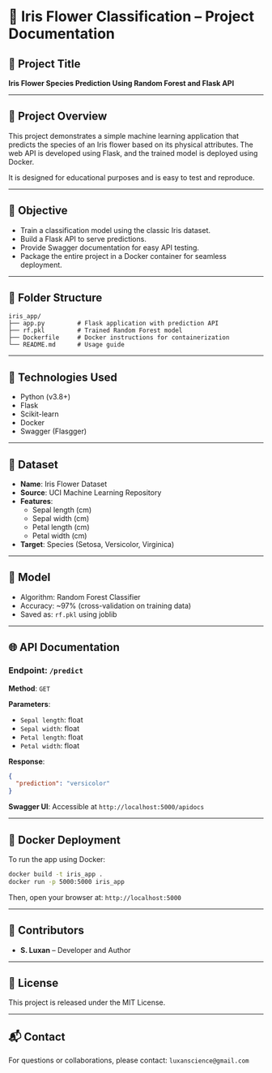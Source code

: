 # 🌺 Iris Flower Classification – Project Documentation

## 📌 Project Title
**Iris Flower Species Prediction Using Random Forest and Flask API**

---

## 🧠 Project Overview

This project demonstrates a simple machine learning application that predicts the species of an Iris flower based on its physical attributes. The web API is developed using Flask, and the trained model is deployed using Docker.

It is designed for educational purposes and is easy to test and reproduce.

---

## 🎯 Objective

- Train a classification model using the classic Iris dataset.
- Build a Flask API to serve predictions.
- Provide Swagger documentation for easy API testing.
- Package the entire project in a Docker container for seamless deployment.

---

## 📂 Folder Structure

```
iris_app/
├── app.py         # Flask application with prediction API
├── rf.pkl         # Trained Random Forest model
├── Dockerfile     # Docker instructions for containerization
└── README.md      # Usage guide
```

---

## 🔧 Technologies Used

- Python (v3.8+)
- Flask
- Scikit-learn
- Docker
- Swagger (Flasgger)

---

## 🧪 Dataset

- **Name**: Iris Flower Dataset
- **Source**: UCI Machine Learning Repository
- **Features**:
  - Sepal length (cm)
  - Sepal width (cm)
  - Petal length (cm)
  - Petal width (cm)
- **Target**: Species (Setosa, Versicolor, Virginica)

---

## 🧠 Model

- Algorithm: Random Forest Classifier
- Accuracy: ~97% (cross-validation on training data)
- Saved as: `rf.pkl` using joblib

---

## 🌐 API Documentation

### Endpoint: `/predict`

**Method**: `GET`

**Parameters**:
- `Sepal length`: float
- `Sepal width`: float
- `Petal length`: float
- `Petal width`: float

**Response**:
```json
{
  "prediction": "versicolor"
}
```

**Swagger UI**: Accessible at `http://localhost:5000/apidocs`

---

## 🐳 Docker Deployment

To run the app using Docker:

```bash
docker build -t iris_app .
docker run -p 5000:5000 iris_app
```

Then, open your browser at: `http://localhost:5000`

---

## 📢 Contributors

- **S. Luxan** – Developer and Author

---

## 📃 License

This project is released under the MIT License.

---

## 📬 Contact

For questions or collaborations, please contact: `luxanscience@gmail.com`